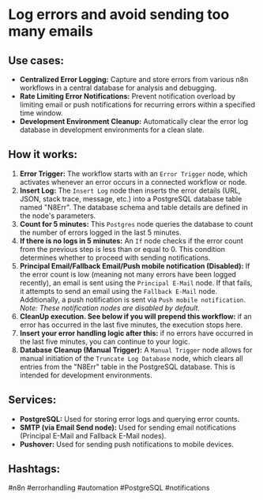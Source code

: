 # Log errors and avoid sending too many emails

## Use cases:

- **Centralized Error Logging:** Capture and store errors from various n8n workflows in a central database for analysis and debugging.
- **Rate Limiting Error Notifications:** Prevent notification overload by limiting email or push notifications for recurring errors within a specified time window.
- **Development Environment Cleanup:** Automatically clear the error log database in development environments for a clean slate.

## How it works:

1.  **Error Trigger:** The workflow starts with an `Error Trigger` node, which activates whenever an error occurs in a connected workflow or node.
2.  **Insert Log:** The `Insert Log` node then inserts the error details (URL, JSON, stack trace, message, etc.) into a PostgreSQL database table named "N8Err". The database schema and table details are defined in the node's parameters.
3.  **Count for 5 minutes:** This `Postgres` node queries the database to count the number of errors logged in the last 5 minutes.
4.  **If there is no logs in 5 minutes:** An `If` node checks if the error count from the previous step is less than or equal to 0. This condition determines whether to proceed with sending notifications.
5.  **Principal Email/Fallback Email/Push mobile notification (Disabled):** If the error count is low (meaning not many errors have been logged recently), an email is sent using the `Principal E-Mail` node.  If that fails, it attempts to send an email using the `Fallback E-Mail` node. Additionally, a push notification is sent via `Push mobile notification`.  *Note: These notification nodes are disabled by default.*
6.  **CleanUp execution. See below if you will prepend this workflow:** if an error has occurred in the last five minutes, the execution stops here.
7.  **Insert your error handling logic after this:** if no errors have occurred in the last five minutes, you can continue to your logic.
8.  **Database Cleanup (Manual Trigger):** A `Manual Trigger` node allows for manual initiation of the `Truncate Log Database` node, which clears all entries from the "N8Err" table in the PostgreSQL database. This is intended for development environments.

## Services:

-   **PostgreSQL:** Used for storing error logs and querying error counts.
-   **SMTP (via Email Send node):** Used for sending email notifications (Principal E-Mail and Fallback E-Mail nodes).
-   **Pushover:** Used for sending push notifications to mobile devices.

## Hashtags:

#n8n #errorhandling #automation #PostgreSQL #notifications
